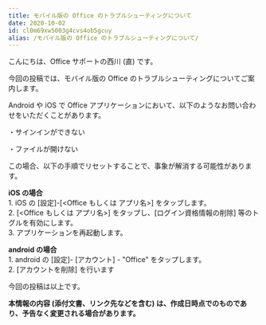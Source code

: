 ```yaml
---
title: モバイル版の Office のトラブルシューティングについて
date: 2020-10-02
id: cl0m69xw5003g4cvs4ob5gcuy
alias: /モバイル版の Office のトラブルシューティングについて/
---
```


こんにちは、Office サポートの西川 (直) です。  
  
今回の投稿では、モバイル版の Office のトラブルシューティングについてご案内します。

Android や iOS で Office アプリケーションにおいて、以下のようなお問い合わせをいただくことがあります。

・サインインができない

・ファイルが開けない

この場合、以下の手順でリセットすることで、事象が解消する可能性があります。

**iOS の場合**  
1\. iOS の \[設定\]-\[<Office もしくは アプリ名>\] をタップします。  
2\. \[<Office もしくは アプリ名>\] をタップし、\[ログイン資格情報の削除\] 等のトグルを有効にします。  
3\. アプリケーションを再起動します。  
  
**android の場合**  
1\. android の \[設定\]- \[アカウント\] - "Office" をタップします。  
2\. \[アカウントを削除\] を行います

  

今回の投稿は以上です。  
  
**本情報の内容 (添付文書、リンク先などを含む) は、作成日時点でのものであり、予告なく変更される場合があります。**